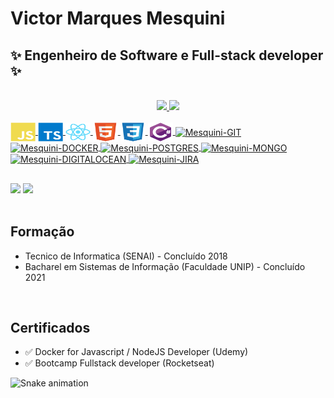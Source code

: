 # Victor Marques Mesquini

## ✨ Engenheiro de Software e Full-stack developer ✨

</br>

<div align="center">
  <a href="https://github.com/mesquini">
  <img height="180em" src="https://github-readme-stats.vercel.app/api?username=mesquini&show_icons=true&theme=dracula&include_all_commits=true&count_private=true"/>
  <img height="180em" src="https://github-readme-stats.vercel.app/api/top-langs/?username=mesquini&layout=compact&langs_count=7&theme=dracula"/>
</div>
<div style="display: inline_block"><br>
  <img align="center" alt="Mesquini-Js" height="30" width="40" src="https://raw.githubusercontent.com/devicons/devicon/master/icons/javascript/javascript-plain.svg">
  <img align="center" alt="Mesquini-Ts" height="30" width="40" src="https://raw.githubusercontent.com/devicons/devicon/master/icons/typescript/typescript-plain.svg">
  <img align="center" alt="Mesquini-React" height="30" width="40" src="https://raw.githubusercontent.com/devicons/devicon/master/icons/react/react-original.svg">
  <img align="center" alt="Mesquini-HTML" height="30" width="40" src="https://raw.githubusercontent.com/devicons/devicon/master/icons/html5/html5-original.svg">
  <img align="center" alt="Mesquini-CSS" height="30" width="40" src="https://raw.githubusercontent.com/devicons/devicon/master/icons/css3/css3-original.svg">
  <img align="center" alt="Mesquini-Csharp" height="30" width="40" src="https://raw.githubusercontent.com/devicons/devicon/master/icons/csharp/csharp-original.svg">
  <img align="center" alt="Mesquini-GIT" height="30" width="40" src="https://cdn.jsdelivr.net/gh/devicons/devicon/icons/git/git-original.svg">
  <img align="center" alt="Mesquini-DOCKER" height="30" width="40" src="https://cdn.jsdelivr.net/gh/devicons/devicon/icons/docker/docker-plain-wordmark.svg">
  <img align="center" alt="Mesquini-POSTGRES" height="30" width="40" src="https://cdn.jsdelivr.net/gh/devicons/devicon/icons/postgresql/postgresql-original-wordmark.svg">
  <img align="center" alt="Mesquini-MONGO" height="30" width="40" src="https://cdn.jsdelivr.net/gh/devicons/devicon/icons/mongodb/mongodb-original-wordmark.svg">
  <img align="center" alt="Mesquini-DIGITALOCEAN" height="30" width="40" src="https://cdn.jsdelivr.net/gh/devicons/devicon/icons/digitalocean/digitalocean-original.svg">
  <img align="center" alt="Mesquini-JIRA" height="30" width="40" src="https://cdn.jsdelivr.net/gh/devicons/devicon/icons/jira/jira-original.svg">
</div>
 
##
 
<div> 
  <a href = "mailto:mesquini@live.com"><img src="https://img.shields.io/badge/-Gmail-%23333?style=for-the-badge&logo=gmail&logoColor=white" target="_blank"></a>
  <a href="https://www.linkedin.com/in/mesquini" target="_blank"><img src="https://img.shields.io/badge/-LinkedIn-%230077B5?style=for-the-badge&logo=linkedin&logoColor=white" target="_blank"></a> 
</div>
  
</br>  
  
## Formação

- Tecnico de Informatica (SENAI) - Concluído 2018
- Bacharel em Sistemas de Informação (Faculdade UNIP) - Concluído 2021

</br>

## Certificados

- ✅ Docker for Javascript / NodeJS Developer (Udemy)
- ✅ Bootcamp Fullstack developer (Rocketseat)

![Snake animation](https://github.com/mesquini/mesquini/blob/output/github-contribution-grid-snake.svg)
 

